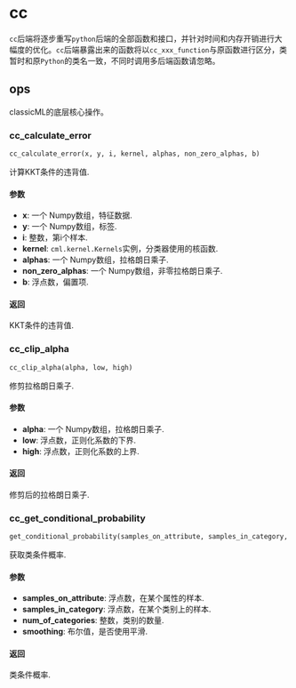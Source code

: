 # cc

```cc```后端将逐步重写```python```后端的全部函数和接口，并针对时间和内存开销进行大幅度的优化。```cc```后端暴露出来的函数将以```cc_xxx_function```与原函数进行区分，类暂时和原```Python```的类名一致，不同时调用多后端函数请忽略。

## ops

classicML的底层核心操作。

### cc_calculate_error

```python
cc_calculate_error(x, y, i, kernel, alphas, non_zero_alphas, b)
```

计算KKT条件的违背值.

#### 参数

* <b>x</b>: 一个 Numpy数组，特征数据.
* <b>y</b>: 一个 Numpy数组，标签.
* <b>i</b>: 整数，第i个样本.
* <b>kernel</b>: ```cml.kernel.Kernels```实例，分类器使用的核函数.
* <b>alphas</b>: 一个 Numpy数组，拉格朗日乘子.
* <b>non_zero_alphas</b>: 一个 Numpy数组，非零拉格朗日乘子.
* <b>b</b>: 浮点数，偏置项.

#### 返回

KKT条件的违背值.

### cc_clip_alpha 

```python
cc_clip_alpha(alpha, low, high)
```

修剪拉格朗日乘子.

#### 参数

* <b>alpha</b>: 一个 Numpy数组，拉格朗日乘子.
* <b>low</b>: 浮点数，正则化系数的下界.
* <b>high</b>: 浮点数，正则化系数的上界.

#### 返回
修剪后的拉格朗日乘子.

### cc_get_conditional_probability

```python
get_conditional_probability(samples_on_attribute, samples_in_category, num_of_categories, smoothing)
```

获取类条件概率.

#### 参数

* <b>samples_on_attribute</b>: 浮点数，在某个属性的样本.
* <b>samples_in_category</b>: 浮点数，在某个类别上的样本.
* <b>num_of_categories</b>: 整数，类别的数量.
* <b>smoothing</b>: 布尔值，是否使用平滑.

#### 返回

类条件概率.